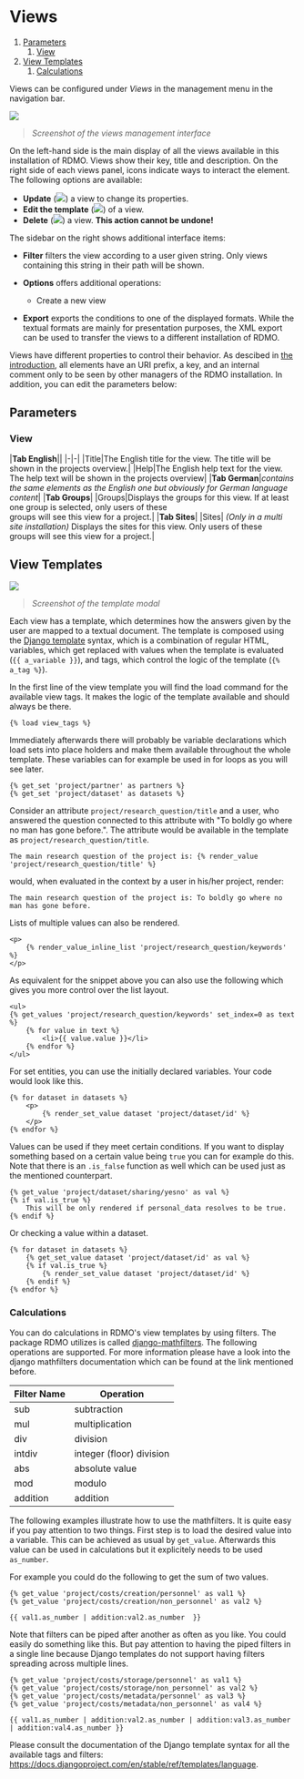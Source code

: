 # Views

<!--- mdtoc: toc begin -->

1.	[Parameters](#parameters)
	1.	[View](#view)
2.	[View Templates](#view-templates)
	1.	[Calculations](#calculations)<!--- mdtoc: toc end -->

Views can be configured under *Views* in the management menu in the navigation bar.

![](../_static/img/screens/views.png)

> *Screenshot of the views management interface*

On the left-hand side is the main display of all the views available in this installation of RDMO. Views show their key, title and description. On the right side of each views panel, icons indicate ways to interact the element. The following options are available:

-	**Update** (![](../_static/img/icons/update.png)) a view to change its properties.
-	**Edit the template** (![](../_static/img/icons/template.png)) of a view.
-	**Delete** (![](../_static/img/icons/delete.png)) a view. **This action cannot be undone!**

The sidebar on the right shows additional interface items:

-	**Filter** filters the view according to a user given string. Only views containing this string in their path will be shown.
-	**Options** offers additional operations:

	-	Create a new view

-	**Export** exports the conditions to one of the displayed formats. While the textual formats are mainly for presentation purposes, the XML export can be used to transfer the views to a different installation of RDMO.

Views have different properties to control their behavior. As descibed in [the introduction](index.html), all elements have an URI prefix, a key, and an internal comment only to be seen by other managers of the RDMO installation. In addition, you can edit the parameters below:

## Parameters

### View

|**Tab English**|| |-|-| |Title|The English title for the view. The title will be shown in the projects overview.| |Help|The English help text for the view. The help text will be shown in the projects overview| |**Tab German**|*contains the same elements as the English one but obviously for German language content*| |**Tab Groups**| |Groups|Displays the groups for this view. If at least one group is selected, only users of these<br> groups will see this view for a project.| |**Tab Sites**| |Sites| *(Only in a multi site installation)* Displays the sites for this view. Only users of these<br> groups will see this view for a project.|

## View Templates

![](../_static/img/screens/template.png)

> *Screenshot of the template modal*

Each view has a template, which determines how the answers given by the user are mapped to a textual document. The template is composed using the [Django template](https://docs.djangoproject.com/en/stable/ref/templates/language/) syntax, which is a combination of regular HTML, variables, which get replaced with values when the template is evaluated (`{{ a_variable }}`), and tags, which control the logic of the template (`{% a_tag %}`).

In the first line of the view template you will find the load command for the available view tags. It makes the logic of the template available and should always be there.

```django
{% load view_tags %}
```

Immediately afterwards there will probably be variable declarations which load sets into place holders and make them available throughout the whole template. These variables can for example be used in for loops as you will see later.

```django
{% get_set 'project/partner' as partners %}
{% get_set 'project/dataset' as datasets %}
```

Consider an attribute `project/research_question/title` and a user, who answered the question connected to this attribute with "To boldly go where no man has gone before.". The attribute would be available in the template as `project/research_question/title`.

```django
The main research question of the project is: {% render_value 'project/research_question/title' %}
```

would, when evaluated in the context by a user in his/her project, render:

```django
The main research question of the project is: To boldly go where no man has gone before.
```

Lists of multiple values can also be rendered.

```django
<p>
    {% render_value_inline_list 'project/research_question/keywords' %}
</p>
```

As equivalent for the snippet above you can also use the following which gives you more control over the list layout.

```django
<ul>
{% get_values 'project/research_question/keywords' set_index=0 as text %}
    {% for value in text %}
        <li>{{ value.value }}</li>
    {% endfor %}
</ul>
```

For set entities, you can use the initially declared variables. Your code would look like this.

```django
{% for dataset in datasets %}
    <p>
        {% render_set_value dataset 'project/dataset/id' %}
    </p>
{% endfor %}
```

Values can be used if they meet certain conditions. If you want to display something based on a certain value being `true` you can for example do this. Note that there is an `.is_false` function as well which can be used just as the mentioned counterpart.

```django
{% get_value 'project/dataset/sharing/yesno' as val %}
{% if val.is_true %}
    This will be only rendered if personal_data resolves to be true.
{% endif %}
```

Or checking a value within a dataset.

```django
{% for dataset in datasets %}
    {% get_set_value dataset 'project/dataset/id' as val %}
    {% if val.is_true %}
        {% render_set_value dataset 'project/dataset/id' %}
    {% endif %}
{% endfor %}
```

### Calculations

You can do calculations in RDMO's view templates by using filters. The package RDMO utilizes is called [django-mathfilters](https://pypi.org/project/django-mathfilters). The following operations are supported. For more information please have a look into the django mathfilters documentation which can be found at the link mentioned before.

| Filter Name | Operation                |
|-------------|--------------------------|
| sub         | subtraction              |
| mul         | multiplication           |
| div         | division                 |
| intdiv      | integer (floor) division |
| abs         | absolute value           |
| mod         | modulo                   |
| addition    | addition                 |

The following examples illustrate how to use the mathfilters. It is quite easy if you pay attention to two things. First step is to load the desired value into a variable. This can be achieved as usual by `get_value`. Afterwards this value can be used in calculations but it explicitely needs to be used `as_number`.

For example you could do the following to get the sum of two values.

```django
{% get_value 'project/costs/creation/personnel' as val1 %}
{% get_value 'project/costs/creation/non_personnel' as val2 %}

{{ val1.as_number | addition:val2.as_number  }}
```

Note that filters can be piped after another as often as you like. You could easily do something like this. But pay attention to having the piped filters in a single line because Django templates do not support having filters spreading across multiple lines.

```django
{% get_value 'project/costs/storage/personnel' as val1 %}
{% get_value 'project/costs/storage/non_personnel' as val2 %}
{% get_value 'project/costs/metadata/personnel' as val3 %}
{% get_value 'project/costs/metadata/non_personnel' as val4 %}

{{ val1.as_number | addition:val2.as_number | addition:val3.as_number | addition:val4.as_number }}
```

Please consult the documentation of the Django template syntax for all the available tags and filters: https://docs.djangoproject.com/en/stable/ref/templates/language.
